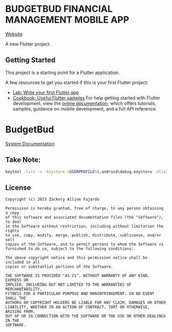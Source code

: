 # BUDGETBUD FINANCIAL MANAGEMENT MOBILE APP
[Website](https://budgetbud.netlify.app/)

A new Flutter project.

## Getting Started

This project is a starting point for a Flutter application.

A few resources to get you started if this is your first Flutter project:
- [Lab: Write your first Flutter app](https://docs.flutter.dev/get-started/codelab)
- [Cookbook: Useful Flutter samples](https://docs.flutter.dev/cookbook)
For help getting started with Flutter development, view the
[online documentation](https://docs.flutter.dev/), which offers tutorials,
samples, guidance on mobile development, and a full API reference.


# BudgetBud

[System Documentation](https://drive.google.com/file/d/1e25mXwgMTAsTeD27N5HCOgp3gcJzzdb2/preview)

## Take Note:
```cmd
keytool -list -v -keystore %USERPROFILE%\.android\debug.keystore -alias androiddebugkey -storepass android -keypass android
```



## License
```
Copyright (c) 2023 Zackery Alline Fajardo

Permission is hereby granted, free of charge, to any person obtaining a copy
of this software and associated documentation files (the "Software"), to deal
in the Software without restriction, including without limitation the rights
to use, copy, modify, merge, publish, distribute, sublicense, and/or sell
copies of the Software, and to permit persons to whom the Software is
furnished to do so, subject to the following conditions:

The above copyright notice and this permission notice shall be included in all
copies or substantial portions of the Software.

THE SOFTWARE IS PROVIDED "AS IS", WITHOUT WARRANTY OF ANY KIND, EXPRESS OR
IMPLIED, INCLUDING BUT NOT LIMITED TO THE WARRANTIES OF MERCHANTABILITY,
FITNESS FOR A PARTICULAR PURPOSE AND NONINFRINGEMENT. IN NO EVENT SHALL THE
AUTHORS OR COPYRIGHT HOLDERS BE LIABLE FOR ANY CLAIM, DAMAGES OR OTHER
LIABILITY, WHETHER IN AN ACTION OF CONTRACT, TORT OR OTHERWISE, ARISING FROM,
OUT OF OR IN CONNECTION WITH THE SOFTWARE OR THE USE OR OTHER DEALINGS IN THE
SOFTWARE.
```